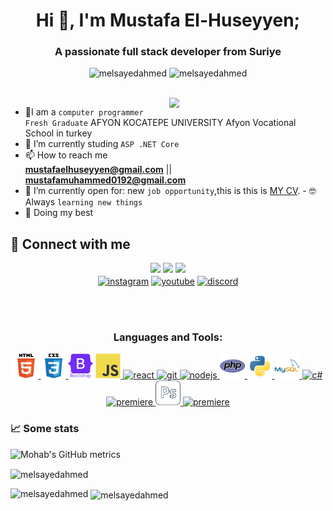 
<h1 align="center"> Hi 👋, I'm Mustafa El-Huseyyen; </h1> <h3 align="center">A passionate full stack developer from Suriye</h3> <p align="center"> <img src="https://komarev.com/ghpvc/?username=melsayedahmed&label=Profile%20views&color=0e75b6&style=flat" alt="melsayedahmed" alt="melsayedahmed" /> <img src="https://img.shields.io/github/followers/melsayedahmed?label=Followers" alt="melsayedahmed" /> </p> <br> <img align="right" src="https://user-images.githubusercontent.com/63050133/156676671-d5b2e362-97d4-4404-9447-dd71ddfea82f.gif" width = 250px/>

 - :school:I am a `computer programmer Fresh Graduate` AFYON KOCATEPE UNIVERSITY Afyon Vocational School in turkey <!-- - 🔭 I’m currently working on [TimerAndNote react-native Application](https://github.com/1mmh3p/TimerAndNote) --> <br>
- 🌱 I’m currently studing `ASP .NET Core` <br>
- 📫  How to reach me <br> **mustafaelhuseyyen@gmail.com** || **mustafamuhammed0192@gmail.com**
 - :thinking: I’m currently open for: new `job opportunity`,this is this is [MY CV](https://drive.google.com/file/d/1A_TOeiryGz7qaP5LNvvJai2qe-HRBRu3/view?usp=sharing). - :nerd_face: Always `learning new things`<br>
 - 🐼 Doing my best <br>
 ## 📩 Connect with me 
<p align="center"> <a href="mailto:mustafaelhuseyyen@gmail.com" title="Gmail"><img src="https://img.shields.io/badge/gmail-%23F05033.svg?style=for-the-badge&logo=gmail&logoColor=white"/></a> <a href="https://www.facebook.com/1mmh3p" title="Facebook"><img src="https://img.shields.io/badge/Facebook-%231877F2.svg?style=for-the-badge&logo=Facebook&logoColor=white"/></a> <a href="https://www.linkedin.com/in/mustafa-el-huseyyen-8681922a2/" title="LinkedIn"><img src="https://img.shields.io/badge/linkedin-%230077B5.svg?style=for-the-badge&logo=linkedin&logoColor=white"/></a><br> <a href="https://www.instagram.com/1mmh3/" target="blank"><img align="center" src="https://raw.githubusercontent.com/rahuldkjain/github-profile-readme-generator/master/src/images/icons/Social/instagram.svg" alt="instagram" height="30" width="40" /></a> <a href="https://www.youtube.com/channel/UCo92JwtW5CbyN3XO6O0qocA" target="blank"><img align="center" src="https://raw.githubusercontent.com/rahuldkjain/github-profile-readme-generator/master/src/images/icons/Social/youtube.svg" alt="youtube" height="30" width="40" /></a> <a href="https://www.youtube.com/channel/UCvo-uU5QL-2r1YxyvY1PY-A" target="blank"><img align="center" src="https://raw.githubusercontent.com/rahuldkjain/github-profile-readme-generator/master/src/images/icons/Social/discord.svg" alt="discord" height="30" width="40" /></a> </p> <br> <br> <h3 align="center">Languages and Tools:</h3> <p align="center"> <a href="https://www.w3.org/html/" target="_blank" rel="noreferrer"> <img src="https://raw.githubusercontent.com/devicons/devicon/master/icons/html5/html5-original-wordmark.svg" alt="html5" width="40" height="40" /> </a> <a href="https://www.w3schools.com/css/" target="_blank" rel="noreferrer"> <img src="https://raw.githubusercontent.com/devicons/devicon/master/icons/css3/css3-original-wordmark.svg" alt="css3" width="40" height="40" /> </a> <a href="https://getbootstrap.com" target="_blank" rel="noreferrer"> <img src="https://raw.githubusercontent.com/devicons/devicon/master/icons/bootstrap/bootstrap-plain-wordmark.svg" alt="bootstrap" width="40" height="40" /></a> <a href="https://developer.mozilla.org/en-US/docs/Web/JavaScript" target="_blank" rel="noreferrer"> <img src="https://raw.githubusercontent.com/devicons/devicon/master/icons/javascript/javascript-original.svg" alt="javascript" width="40" height="40" /> </a> <a href="https://reactnative.dev/" target="_blank" rel="noreferrer"> <img src="https://cdn.worldvectorlogo.com/logos/react-native-1.svg" alt="react" width="40" height="40" /> </a> <a href="https://git-scm.com/" target="_blank" rel="noreferrer"> <img src="https://www.vectorlogo.zone/logos/git-scm/git-scm-icon.svg" alt="git" width="40" height="40" /> </a>     <a href="https://github.com" target="_blank" rel="noreferrer"> <img src="https://cdn-icons-png.flaticon.com/512/25/25231.png" alt="nodejs" width="40" height="40" /> </a> <a href="https://www.php.net" target="_blank" rel="noreferrer"> <img src="https://raw.githubusercontent.com/devicons/devicon/master/icons/php/php-original.svg" alt="php" width="40" height="40" /> </a>  <a href="https://www.python.org" target="_blank" rel="noreferrer"> <img src="https://raw.githubusercontent.com/devicons/devicon/master/icons/python/python-original.svg" alt="python" width="40" height="40" /> </a> <a href="https://www.mysql.com/" target="_blank" rel="noreferrer"> <img src="https://raw.githubusercontent.com/devicons/devicon/master/icons/mysql/mysql-original-wordmark.svg" alt="mysql" width="40" height="40" /> </a> <a href="https://learn.microsoft.com/tr-tr/dotnet/csharp/" target="_blank" rel="noreferrer"> <img src="https://seeklogo.com/images/C/c-sharp-c-logo-02F17714BA-seeklogo.com.png" alt="c#" width="40" height="40" /> </a> <a href="https://www.adobe.com/tr/products/premiere.html" target="_blank" rel="noreferrer"> <img src="https://w7.pngwing.com/pngs/622/18/png-transparent-adobe-logo-logos-premier-pro-logos-and-brands-line-filled-icon.png" alt="premiere" width="40" height="40" /> </a> <a href="https://www.photoshop.com/en" target="_blank" rel="noreferrer"> <img src="https://raw.githubusercontent.com/devicons/devicon/master/icons/photoshop/photoshop-line.svg" alt="photoshop" width="40" height="40" /> </a>
 <a href="https://www.adobe.com/tr/products/premiere.html" target="_blank" rel="noreferrer"> <img src="https://w7.pngwing.com/pngs/622/18/png-transparent-adobe-logo-logos-premier-pro-logos-and-brands-line-filled-icon.png" alt="premiere" width="40" height="40" /> </a> 

</p> 

### 📈 Some stats
<img src="https://metrics.lecoq.io/melsayedahmed" alt="Mohab's GitHub metrics" />

<p><img align="center" src="https://github-readme-streak-stats.herokuapp.com/?user=melsayedahmed&" alt="melsayedahmed" /></p> <p><img align="left" src="https://github-readme-stats.vercel.app/api/top-langs?username=melsayedahmed&show_icons=true&locale=en&layout=compact" alt="melsayedahmed" /> </p> <p>&nbsp;<img align="center" src="https://github-readme-stats.vercel.app/api?username=melsayedahmed&show_icons=true&locale=en" alt="melsayedahmed" /></p>
